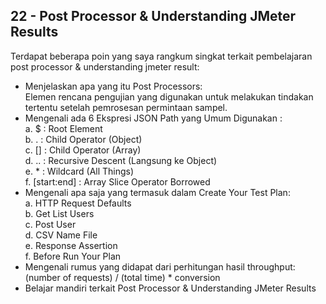 ## 22 - Post Processor & Understanding JMeter Results

Terdapat beberapa poin yang saya rangkum singkat terkait pembelajaran post processor & understanding jmeter result: <br>

- Menjelaskan apa yang itu Post Processors: <br>
  Elemen rencana pengujian yang digunakan untuk melakukan tindakan tertentu setelah pemrosesan permintaan sampel. <br>
- Mengenali ada 6 Ekspresi JSON Path yang Umum Digunakan : <br>
  a. $ : Root Element <br>
  b. . : Child Operator (Object) <br>
  c. [] : Child Operator (Array) <br>
  d. .. : Recursive Descent (Langsung ke Object) <br>
  e. \* : Wildcard (All Things) <br>
  f. [start:end] : Array Slice Operator Borrowed <br>
- Mengenali apa saja yang termasuk dalam Create Your Test Plan: <br>
  a. HTTP Request Defaults <br>
  b. Get List Users <br>
  c. Post User <br>
  d. CSV Name File <br>
  e. Response Assertion <br>
  f. Before Run Your Plan <br>
- Mengenali rumus yang didapat dari perhitungan hasil throughput: <br>
  (number of requests) / (total time) \* conversion <br>
- Belajar mandiri terkait Post Processor & Understanding JMeter Results
